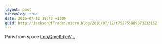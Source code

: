 ```yaml
---
layout: post
microblog: true
date: 2016-07-12 19:42 +1300
guid: http://JacksonOfTrades.micro.blog/2016/07/12/t752755009373233152.html
---
```

Paris from space [t.co/QmeKdteiV...](https://t.co/QmeKdteiVw)
